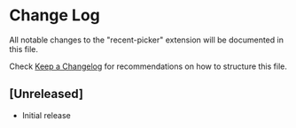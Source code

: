 # Change Log

All notable changes to the "recent-picker" extension will be documented in this file.

Check [Keep a Changelog](http://keepachangelog.com/) for recommendations on how to structure this file.

## [Unreleased]

- Initial release